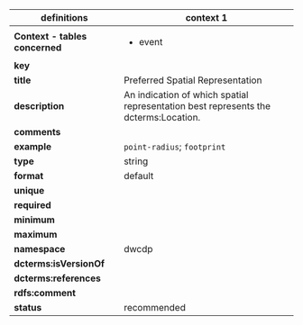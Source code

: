 | definitions | context 1 |
|-|-|
| **Context - tables concerned** | <ul><li>event</li></ul> |
| **key** |  |
| **title** | Preferred Spatial Representation |
| **description** | An indication of which spatial representation best represents the dcterms:Location. |
| **comments** |  |
| **example** | `point-radius`; `footprint` |
| **type** | string |
| **format** | default |
| **unique** |  |
| **required** |  |
| **minimum** |  |
| **maximum** |  |
| **namespace** | dwcdp |
| **dcterms:isVersionOf** |  |
| **dcterms:references** |  |
| **rdfs:comment** |  |
| **status** | recommended |
